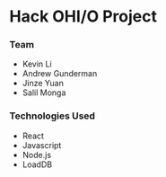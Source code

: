 # Hack OHI/O Project

### Team
* Kevin Li
* Andrew Gunderman
* Jinze Yuan
* Salil Monga

### Technologies Used
* React
* Javascript
* Node.js
* LoadDB
